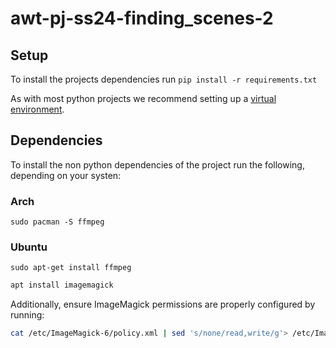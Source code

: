 # awt-pj-ss24-finding_scenes-2

## Setup
To install the projects dependencies run
`pip install -r requirements.txt`

As with most python projects we recommend setting up a [virtual environment](https://docs.python.org/3/library/venv.html).

## Dependencies

To install the non python dependencies of the project run the following, depending on your systen:

### Arch

`sudo pacman -S ffmpeg`

### Ubuntu

`sudo apt-get install ffmpeg`


```bash
apt install imagemagick
```

Additionally, ensure ImageMagick permissions are properly configured by running:

```bash
cat /etc/ImageMagick-6/policy.xml | sed 's/none/read,write/g'> /etc/ImageMagick-6/policy.xml
```
